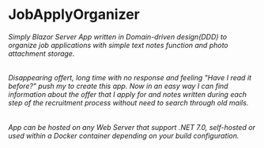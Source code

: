 # JobApplyOrganizer
###### Simply Blazor Server App written in Domain-driven design(DDD) to organize job applications with simple text notes function and photo attachment storage. 
###### Disappearing offert, long time with no response and feeling "Have I read it before?" push my to create this app. Now in an easy way I can find information about the offer that I apply for and notes written during each step of the recruitment process without need to search through old mails.
###### App can be hosted on any Web Server that support .NET 7.0, self-hosted  or used within a Docker container depending on your build configuration.
